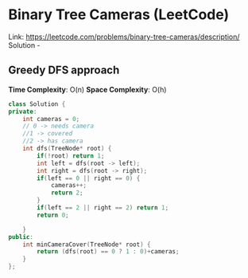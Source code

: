 # Binary Tree Cameras (LeetCode)
Link: https://leetcode.com/problems/binary-tree-cameras/description/
Solution - 
## Greedy DFS approach
**Time Complexity**: O(n)
**Space Complexity**: O(h)
```C++
class Solution {
private:
    int cameras = 0;
    // 0 -> needs camera
    //1 -> covered
    //2 -> has camera
    int dfs(TreeNode* root) {
        if(!root) return 1;
        int left = dfs(root -> left);
        int right = dfs(root -> right);
        if(left == 0 || right == 0) {
            cameras++;
            return 2;
        }
        if(left == 2 || right == 2) return 1;
        return 0;

    }
public:
    int minCameraCover(TreeNode* root) {
        return (dfs(root) == 0 ? 1 : 0)+cameras;
    }
};
```